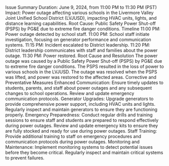 Issue Summary
Duration: June 9, 2024, from 11:00 PM to 11:30 PM (PST)
Impact: Power outage affecting various schools in the Livermore Valley Joint Unified School District (LVJUSD), impacting HVAC units, lights, and distance learning capabilities.
Root Cause: Public Safety Power Shut-off (PSPS) by PG&E due to extreme fire danger conditions.
Timeline
11:00 PM: Power outage detected by school staff.
11:00 PM: School staff initiate investigation, focusing on generator performance and communication systems.
11:15 PM: Incident escalated to District leadership.
11:20 PM: District leadership communicates with staff and families about the power outage.
11:30 PM: Power restored.
Root Cause and Resolution
The power outage was caused by a Public Safety Power Shut-off (PSPS) by PG&E due to extreme fire danger conditions. The PSPS resulted in the loss of power to various schools in the LVJUSD. The outage was resolved when the PSPS was lifted, and power was restored to the affected areas.
Corrective and Preventative Measures
Enhanced Communication:
Ensure timely updates to students, parents, and staff about power outages and any subsequent changes to school operations.
Review and update emergency communication protocols.
Generator Upgrades:
Upgrade generators to provide comprehensive power support, including HVAC units and lights.
Regularly inspect and maintain generators to ensure they are functioning properly.
Emergency Preparedness:
Conduct regular drills and training sessions to ensure staff and students are prepared to respond effectively during power outages.
Review and update emergency kits to ensure they are fully stocked and ready for use during power outages.
Staff Training:
Provide additional training to staff on emergency procedures and communication protocols during power outages.
Monitoring and Maintenance:
Implement monitoring systems to detect potential issues before they become critical.
Regularly inspect and maintain critical systems to prevent failures.
